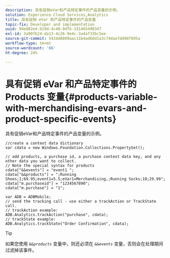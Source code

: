 ```yaml
---
description: 具有促销eVar和产品特定事件的产品变量的示例。
solution: Experience Cloud Services,Analytics
title: 具有促销 eVar 和产品特定事件的产品变量
topic-fix: Developer and implementation
uuid: 94e882e4-b19d-4c48-9dfb-331465490347
exl-id: 3a90f624-da13-4c26-9e4c-3a4af33bc5ee
source-git-commit: 5434d8809aac11b4ad6dd1a3c74dae7dd98f095a
workflow-type: tm+mt
source-wordcount: '66'
ht-degree: 24%

---
```


# 具有促销 eVar 和产品特定事件的 Products 变量{#products-variable-with-merchandising-evars-and-product-specific-events}

具有促销eVar和产品特定事件的产品变量的示例。

```
//create a context data dictionary 
var cdata = new Windows.Foundation.Collections.PropertySet(); 
  
// add products, a purchase id, a purchase context data key, and any other data you want to collect. 
// Note the special syntax for products 
cdata["&&events"] = "event1 "; 
cdata["&&products"] = ";Running Shoes;1;69.95;event1=5.5;eVar1=Merchandising,;Running Socks;10;29.99"; 
cdata["m.purchaseid"] = "1234567890"; 
cdata["m.purchase"] = "1"; 
  
var ADB = ADBMobile; 
// send the tracking call - use either a trackAction or TrackState call. 
// trackAction example: 
ADB.Analytics.trackAction("purchase", cdata); 
// trackState example: 
ADB.Analytics.trackState("Order Confirmation", cdata);
```

>[!TIP]
>
>如果您使用 *`&&products`* 变量中，则还必须在 *`&&events`* 变量，否则会在处理期间过滤掉该事件。
